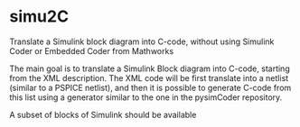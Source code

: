 # simu2C
Translate a Simulink block diagram into C-code, without using Simulink Coder or Embedded Coder from Mathworks

The main goal is to translate a Simulink Block diagram into C-code, starting from the XML description.
The XML code will be first translate into a netlist (similar to a PSPICE netlist), and then it is possible to generate C-code from this list using a generator similar to the one in the pysimCoder repository.

A subset of blocks of Simulink should be available
